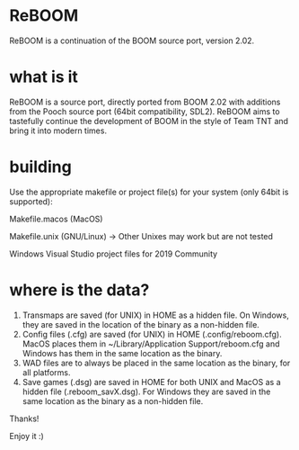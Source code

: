 # ReBOOM
ReBOOM is a continuation of the BOOM source port, version 2.02.

# what is it
ReBOOM is a source port, directly ported from BOOM 2.02 with additions from the Pooch source port (64bit compatibility, SDL2).  ReBOOM aims to tastefully continue the development of BOOM in the
style of Team TNT and bring it into modern times.

# building
Use the appropriate makefile or project file(s) for your system (only 64bit is supported):

Makefile.macos (MacOS)

Makefile.unix (GNU/Linux) -> Other Unixes may work but are not tested

Windows Visual Studio project files for 2019 Community

# where is the data?

1. Transmaps are saved (for UNIX) in HOME as a hidden file.  On Windows, they are saved in the location of the binary as a non-hidden file.
2. Config files (.cfg) are saved (for UNIX) in HOME (.config/reboom.cfg).  MacOS places them in ~/Library/Application Support/reboom.cfg and Windows has them in the same location as the binary.
3. WAD files are to always be placed in the same location as the binary, for all platforms.
4. Save games (.dsg) are saved in HOME for both UNIX and MacOS as a hidden file (.reboom_savX.dsg).  For Windows they are saved in the same location as the binary as a non-hidden file.

Thanks!

Enjoy it :)
